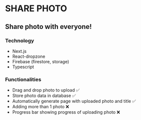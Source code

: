 # SHARE PHOTO

## Share photo with everyone!

### Technology

- Next.js
- React-dropzone
- Firebase (firestore, storage)
- Typescript

### Functionalities

- Drag and drop photo to upload ✅
- Store photo data in database ✅
- Automatically generate page with uploaded photo and title ✅
- Adding more than 1 photo ❌
- Progress bar showing progress of uploading photo ❌
